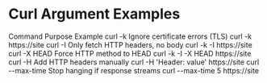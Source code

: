 # Curl Argument Examples

Command	                  Purpose	                  Example
curl -k 	    Ignore certificate errors (TLS)	      curl -k https://site
curl -I	      Only fetch HTTP headers, no body	      curl -k -I https://site
curl -X       HEAD	Force HTTP method to HEAD	      curl -k -I -X HEAD https://site
curl -H	      Add HTTP headers manually	      curl -H 'Header: value' https://site
curl --max-time	      Stop hanging if response streams  	    curl --max-time 5 https://site

